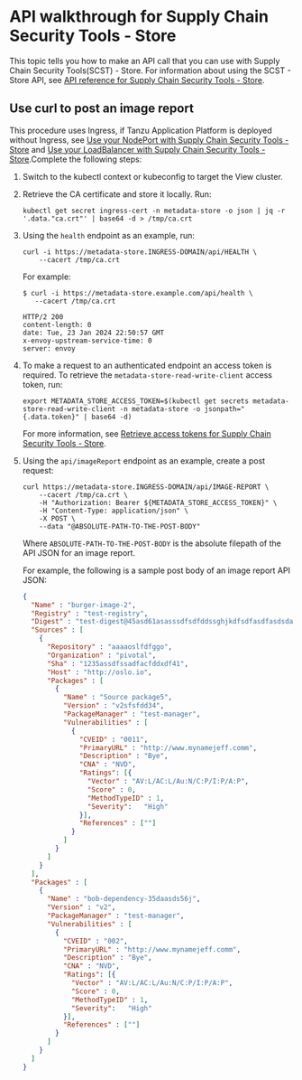 # API walkthrough for Supply Chain Security Tools - Store

This topic tells you how to make an API call that you can use with Supply Chain Security Tools(SCST) - Store.
For information about using the SCST - Store API, see
[API reference for Supply Chain Security Tools - Store](api.hbs.md).

## <a id='curltopost'></a>Use curl to post an image report

This procedure uses Ingress, if Tanzu Application Platform is deployed without Ingress, see
[Use your NodePort with Supply Chain Security Tools - Store](use-node-port.hbs.md) and
[Use your LoadBalancer with Supply Chain Security Tools - Store](use-load-balancer.hbs.md).Complete the following steps:

1. Switch to the kubectl context or kubeconfig to target the View cluster.

2. Retrieve the CA certificate and store it locally. Run:

    ```console
    kubectl get secret ingress-cert -n metadata-store -o json | jq -r '.data."ca.crt"' | base64 -d > /tmp/ca.crt
    ```

3. Using the `health` endpoint as an example, run:

   ```console
   curl -i https://metadata-store.INGRESS-DOMAIN/api/HEALTH \
       --cacert /tmp/ca.crt
   ```

   For example:

   ```console
   $ curl -i https://metadata-store.example.com/api/health \
      --cacert /tmp/ca.crt
   
   HTTP/2 200
   content-length: 0
   date: Tue, 23 Jan 2024 22:50:57 GMT
   x-envoy-upstream-service-time: 0
   server: envoy
   ```

4. To make a request to an authenticated endpoint an access token is required. To retrieve the `metadata-store-read-write-client` access token, run:

    ```console
    export METADATA_STORE_ACCESS_TOKEN=$(kubectl get secrets metadata-store-read-write-client -n metadata-store -o jsonpath="{.data.token}" | base64 -d)
    ```

    For more information, see [Retrieve access tokens for Supply Chain Security Tools - Store](retrieve-access-tokens.hbs.md).

5. Using the `api/imageReport` endpoint as an example, create a post request:

    ```console
    curl https://metadata-store.INGRESS-DOMAIN/api/IMAGE-REPORT \
        --cacert /tmp/ca.crt \
        -H "Authorization: Bearer ${METADATA_STORE_ACCESS_TOKEN}" \
        -H "Content-Type: application/json" \
        -X POST \
        --data "@ABSOLUTE-PATH-TO-THE-POST-BODY"
    ```

    Where `ABSOLUTE-PATH-TO-THE-POST-BODY` is the absolute filepath of the API JSON for an image report.

    For example, the following is a sample post body of an image report API JSON:

    ```json
    {
      "Name" : "burger-image-2",
      "Registry" : "test-registry",
      "Digest" : "test-digest@45asd61asasssdfsdfddssghjkdfsdfasdfasdsdasdassdfghjddasfddfsadfadfgfshdasdfsdfsdfsdasdsdfsdfadsdassdfdasdfaasdsdfsddfsdasgsasddffdgfdasddfgdfssdfakasdasdasdsdasddasdsd23",
      "Sources" : [
        {
          "Repository" : "aaaaoslfdfggo",
          "Organization" : "pivotal",
          "Sha" : "1235assdfssadfacfddxdf41",
          "Host" : "http://oslo.io",
          "Packages" : [
            {
              "Name" : "Source package5",
              "Version" : "v2sfsfdd34",
              "PackageManager" : "test-manager",
              "Vulnerabilities" : [
                {
                  "CVEID" : "0011",
                  "PrimaryURL" : "http://www.mynamejeff.comm",
                  "Description" : "Bye",
                  "CNA" : "NVD",
                  "Ratings": [{
                    "Vector" : "AV:L/AC:L/Au:N/C:P/I:P/A:P",
                    "Score" : 0,
                    "MethodTypeID" : 1,
                    "Severity":   "High"
                  }],
                  "References" : [""]
                }
              ]
            }
          ]
        }
      ],
      "Packages" : [
        {
          "Name" : "bob-dependency-35daasds56j",
          "Version" : "v2",
          "PackageManager" : "test-manager",
          "Vulnerabilities" : [
            {
              "CVEID" : "002",
              "PrimaryURL" : "http://www.mynamejeff.comm",
              "Description" : "Bye",
              "CNA" : "NVD",
              "Ratings": [{
                "Vector" : "AV:L/AC:L/Au:N/C:P/I:P/A:P",
                "Score" : 0,
                "MethodTypeID" : 1,
                "Severity":   "High"
              }],
              "References" : [""]
            }
          ]
        }
      ]
    }
    ```
